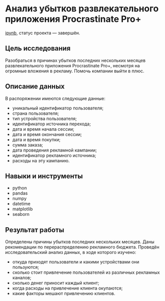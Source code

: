 # Анализ убытков развлекательного приложения Procrastinate Pro+

[ipynb](https://github.com/irashtelm/portfolio/blob/main/procrastinate_pro/procrastinate_pro.ipynb), статус проекта — завершён.

## **Цель исследования**

Разобраться в причинах убытков последних нескольких месяцев развлекательного приложения Procrastinate Pro+, несмотря на огромные вложения в рекламу. Помочь компании выйти в плюс.

## **Описание данных**

В распоряжении имеются следующие данные:

- уникальный идентификатор пользователя;
- страна пользователя;
- тип устройства пользователя;
- идентификатор источника перехода;
- дата и время начала сессии;
- дата и время окончания сессии;
- дата и время покупки;
- сумма заказа;
- дата проведения рекламной кампании;
- идентификатор рекламного источника;
- расходы на эту кампанию.

## **Навыки и инструменты**
- python
- pandas
- numpy
- datetime
- matplotlib
- seaborn

## **Результат работы**

Определены причины убытков последних нескольких месяцев. Даны рекомендации по перераспределению рекламного бюджета. Проведён исследовательский анализ данных, в ходе которого изучено:

- откуда приходят пользователи и какими устройствами они пользуются;
- сколько стоит привлечение пользователей из различных рекламных каналов;
- сколько денег приносит каждый клиент;
- когда расходы на привлечение клиента окупаются;
- какие факторы мешают привлечению клиентов.
